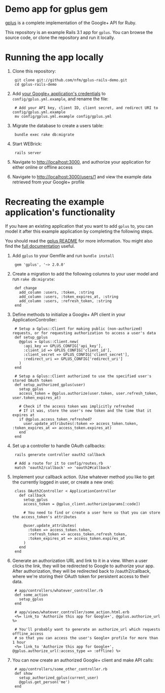 # Demo app for gplus gem

[gplus](https://github.com/nfm/gplus) is a complete implementation of the Google+ API for Ruby.

This repository is an example Rails 3.1 app for `gplus`. You can browse the source code, or clone the repository and run it locally.

# Running the app locally

1. Clone this repository:

        git clone git://github.com/nfm/gplus-rails-demo.git
        cd gplus-rails-demo

2. Add [your Google+ application's credentials](https://code.google.com/apis/console) to `config/gplus.yml.example`, and rename the file:

        # Add your API key, client ID, client secret, and redirect URI to config/gplus.yml.example
        mv config/gplus.yml.example config/gplus.yml

3. Migrate the database to create a users table:

        bundle exec rake db:migrate

4. Start WEBrick:

        rails server

5. Navigate to [http://localhost:3000](http://localhost:3000), and authorize your application for either online or offline access

6. Navigate to [http://localhost:3000/users/1](http://localhost:3000/users/1) and view the example data retrieved from your Google+ profile

# Recreating the example application's functionality

If you have an existing application that you want to add `gplus` to, you can model it after this example application by completing the following steps.

You should read the [gplus README](https://github.com/nfm/gplus) for more information. You might also find the [full documentation](http://rubydoc.info/github/nfm/gplus/master/frames) useful.

1. Add `gplus` to your Gemfile and run `bundle install`

        gem 'gplus', '~> 2.0.0'

2. Create a migration to add the following columns to your user model and run `rake db:migrate`:

        def change
          add_column :users, :token, :string
          add_column :users, :token_expires_at, :string
          add_column :users, :refresh_token, :string
        end

3. Define methods to initialize a Google+ API client in your ApplicationController:

        # Setup a Gplus::Client for making public (non-authorized) requests, or for requesting authorization to access a user's data
        def setup_gplus
          @gplus = Gplus::Client.new(
            :api_key => GPLUS_CONFIG['api_key'],
            :client_id => GPLUS_CONFIG['client_id'],
            :client_secret => GPLUS_CONFIG['client_secret'],
            :redirect_uri => GPLUS_CONFIG['redirect_uri']
          )
        end

        # Setup a Gplus::Client authorized to use the specified user's stored OAuth token
        def setup_authorized_gplus(user)
          setup_gplus
          access_token = @gplus.authorize(user.token, user.refresh_token, user.token_expires_at)

          # Check if the access token was implicitly refreshed
          # If it was, store the user's new token and the time that it expires at
          if @gplus.access_token_refreshed?
            user.update_attributes(:token => access_token.token, :token_expires_at => access_token.expires_at)
          end
        end

4. Set up a controller to handle OAuth callbacks:

        rails generate controller oauth2 callback

        # Add a route for it to config/routes.rb
        match 'oauth2/callback' => 'oauth2#callback'

5. Implement your callback action. (Use whatever method you like to get the currently logged in user, or create a new one):

        class OAuth2Controller < ApplicationController
          def callback
            setup_gplus
            access_token = @gplus_client.authorize(params[:code])

            # You need to find or create a user here so that you can store the access_token's attributes

            @user.update_attributes(
              :token => access_token.token,
              :refresh_token => access_token.refresh_token,
              :token_expires_at => access_token.expires_at
            )
          end
        end

6. Generate an authorization URL and link to it in a view. When a user clicks the link, they will be redirected to Google to authorize your app. After authorization, they will be redirected back to /oauth2/callback, where we're storing their OAuth token for persistent access to their data.

        # app/controllers/whatever_controller.rb
        def some_action
          setup_gplus
        end

        # app/views/whatever_controller/some_action.html.erb
        <%= link_to 'Authorize this app for Google+', @gplus.authorize_url %>

        # You'll probably want to generate an authorize_url which requests offline_access
        # so that you can access the user's Google+ profile for more than 1 hour
        <%= link_to 'Authorize this app for Google+', @gplus.authorize_url(:access_type => :offline) %>


7. You can now create an authorized Google+ client and make API calls:

        # app/controllers/some_other_controller.rb
        def show
          setup_authorized_gplus(current_user)
          @gplus.get_person('me')
        end
